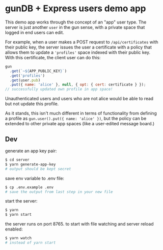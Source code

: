 # gunDB + Express users demo app

This demo app works through the concept of an "app" user type. The server is just another `user` in the gun sense, with a private space that logged in end users can edit.

For example, when a user makes a POST request to `/api/certificates` with their public key, the server issues the user a certificate with a policy that allows them to update a `'profiles'` space indexed with their public key. With this certificate, the client user can do this:

```js
gun
  .get(`~${APP_PUBLIC_KEY}`)
  .get('profiles')
  .get(user.pub)
  .put({ name: 'alice' }, null, { opt: { cert: certificate } });
// successfully updated own profile in app space!
```

Unauthenticated users and users who are not alice would be able to read but not update this profile.

As it stands, this isn't much different in terms of functionality from defining a profile as `gun.user().put({ name: 'alice' })`, but the policy can be extended to other private app spaces (like a user-edited message board.)

## Dev

generate an app key pair:

```bash
$ cd server
$ yarn generate-app-key
# output should be kept secret
```

save env variable to .env file:

```bash
$ cp .env.example .env
# save the output from last step in your new file
```

start the server:

```bash
$ yarn
$ yarn start
```

the server runs on port 8765. to start with file watching and server reload enabled:

```bash
$ yarn watch
# instead of yarn start
```
